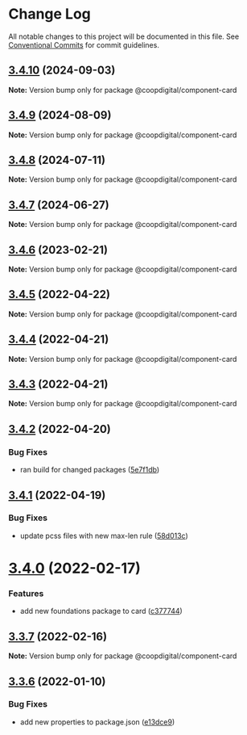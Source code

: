 # Change Log

All notable changes to this project will be documented in this file.
See [Conventional Commits](https://conventionalcommits.org) for commit guidelines.

## [3.4.10](https://github.com/coopdigital/coop-frontend/compare/@coopdigital/component-card@3.4.9...@coopdigital/component-card@3.4.10) (2024-09-03)

**Note:** Version bump only for package @coopdigital/component-card





## [3.4.9](https://github.com/coopdigital/coop-frontend/compare/@coopdigital/component-card@3.4.8...@coopdigital/component-card@3.4.9) (2024-08-09)

**Note:** Version bump only for package @coopdigital/component-card





## [3.4.8](https://github.com/coopdigital/coop-frontend/compare/@coopdigital/component-card@3.4.7...@coopdigital/component-card@3.4.8) (2024-07-11)

**Note:** Version bump only for package @coopdigital/component-card





## [3.4.7](https://github.com/coopdigital/coop-frontend/compare/@coopdigital/component-card@3.4.6...@coopdigital/component-card@3.4.7) (2024-06-27)

**Note:** Version bump only for package @coopdigital/component-card





## [3.4.6](https://github.com/coopdigital/coop-frontend/compare/@coopdigital/component-card@3.4.5...@coopdigital/component-card@3.4.6) (2023-02-21)

**Note:** Version bump only for package @coopdigital/component-card





## [3.4.5](https://github.com/coopdigital/coop-frontend/compare/@coopdigital/component-card@3.4.4...@coopdigital/component-card@3.4.5) (2022-04-22)

**Note:** Version bump only for package @coopdigital/component-card





## [3.4.4](https://github.com/coopdigital/coop-frontend/compare/@coopdigital/component-card@3.4.3...@coopdigital/component-card@3.4.4) (2022-04-21)

**Note:** Version bump only for package @coopdigital/component-card





## [3.4.3](https://github.com/coopdigital/coop-frontend/compare/@coopdigital/component-card@3.4.2...@coopdigital/component-card@3.4.3) (2022-04-21)

**Note:** Version bump only for package @coopdigital/component-card





## [3.4.2](https://github.com/coopdigital/coop-frontend/compare/@coopdigital/component-card@3.4.1...@coopdigital/component-card@3.4.2) (2022-04-20)


### Bug Fixes

* ran build for changed packages ([5e7f1db](https://github.com/coopdigital/coop-frontend/commit/5e7f1dbdf38ca13b8233b81f72d3725b8a47d834))





## [3.4.1](https://github.com/coopdigital/coop-frontend/compare/@coopdigital/component-card@3.4.0...@coopdigital/component-card@3.4.1) (2022-04-19)


### Bug Fixes

* update pcss files with new max-len rule ([58d013c](https://github.com/coopdigital/coop-frontend/commit/58d013c58111ff07521b792b0538bca2690efc74))





# [3.4.0](https://github.com/coopdigital/coop-frontend/compare/@coopdigital/component-card@3.3.7...@coopdigital/component-card@3.4.0) (2022-02-17)


### Features

* add new foundations package to card ([c377744](https://github.com/coopdigital/coop-frontend/commit/c377744d5d325346055502cdc94a27cf411c8f1c))





## [3.3.7](https://github.com/coopdigital/coop-frontend/compare/@coopdigital/component-card@3.3.6...@coopdigital/component-card@3.3.7) (2022-02-16)

**Note:** Version bump only for package @coopdigital/component-card





## [3.3.6](https://github.com/coopdigital/coop-frontend/compare/@coopdigital/component-card@3.3.5...@coopdigital/component-card@3.3.6) (2022-01-10)


### Bug Fixes

* add new properties to package.json ([e13dce9](https://github.com/coopdigital/coop-frontend/commit/e13dce94798600b80da4d0183ce96331b91c72aa))
